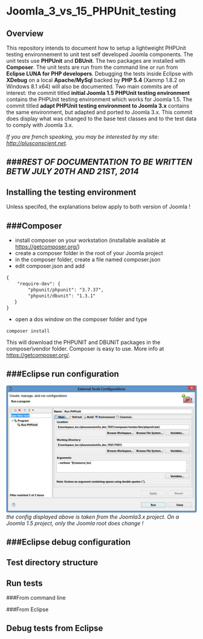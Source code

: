 Joomla_3_vs_15_PHPUnit_testing
==============================

Overview
--------

This repository intends to document how to setup a lightweight PHPUnit testing environnement to unit test self developed Joomla components. The unit tests use **PHPUnit** and **DBUnit**. The two packages are installed with **Composer**. The unit tests are run from the command line or run from **Eclipse LUNA for PHP developers**. Debugging the tests inside Eclipse with **XDebug** on a local **Apache/MySql** backed by **PHP 5.4** (Xammp 1.8.2 on Windows 8.1 x64) will also be documented. Two main commits are of interest: the commit titled **initial Joomla 1.5 PHPUnit testing environment** contains the PHPUnit testing environment which works for Joomla 1.5. The commit titled **adapt PHPUnit testing environment to Joomla 3.x** contains the same environment, but adapted and ported to Joomla 3.x. This commit does display what was changed to the base test classes and to the test data to comply with Joomla 3.x.

_If you are french speaking, you may be interested by my site: http://plusconscient.net._

###_REST OF DOCUMENTATION TO BE WRITTEN BETW JULY 20TH AND 21ST, 2014_
------------------------------------------------------

Installing the testing environment
----------------------------------

Unless specifed, the explanations below apply to both version of Joomla !

###Composer
-----------

* install composer on your workstation (installable available at https://getcomposer.org/)
* create a composer folder in the root of your Joomla project
* in the composer folder, create a file named composer.json
* edit composer.json and add
````
{
    "require-dev": {
        "phpunit/phpunit": "3.7.37",
		"phpunit/dbunit": "1.3.1"
   }
}
````
* open a dos window on the composer folder and type
```
composer install
```
This will download the PHPUNIT and DBUNIT packages in the composer\vendor folder. Composer is easy to use. More info at https://getcomposer.org/.

###Eclipse run configuration
----------------------------

![](https://github.com/Archanciel/Joomla_3_vs_15_PHPUnit_testing/blob/master/Github_doc/Joo15_3x_%20ext_tool_run_conf.jpg)
_the config displayed above is taken from the Joomla3.x project. On a Joomla 1.5 project, only the Joomla root does change !_

###Eclipse debug configuration
------------------------------

Test directory structure
------------------------

Run tests
---------

###From command line

###From Eclipse

Debug tests from Eclipse
------------------------